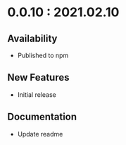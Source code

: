 # 0.0.10 : 2021.02.10

## Availability

- Published to npm

## New Features

- Initial release

## Documentation

- Update readme